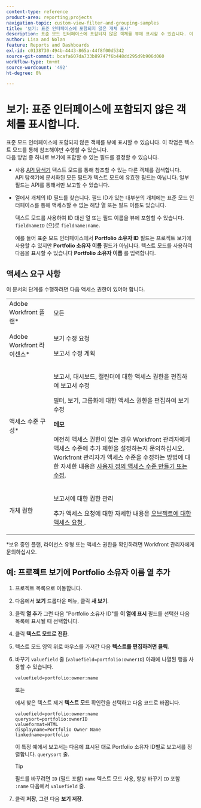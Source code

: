 ```yaml
---
content-type: reference
product-area: reporting;projects
navigation-topic: custom-view-filter-and-grouping-samples
title: '보기: 표준 인터페이스에 포함되지 않은 개체 표시'
description: 표준 모드 인터페이스에 포함되지 않은 객체를 뷰에 표시할 수 있습니다. 이 작업은 텍스트 모드를 통해 참조해야만 수행할 수 있습니다.
author: Lisa and Nolan
feature: Reports and Dashboards
exl-id: c0138730-494b-4443-865a-44f8f00d5342
source-git-commit: bcafa607da733b89747f6b448dd295d9b906d060
workflow-type: tm+mt
source-wordcount: '492'
ht-degree: 0%

---
```


# 보기: 표준 인터페이스에 포함되지 않은 객체를 표시합니다.

표준 모드 인터페이스에 포함되지 않은 객체를 뷰에 표시할 수 있습니다. 이 작업은 텍스트 모드를 통해 참조해야만 수행할 수 있습니다.\
다음 방법 중 하나로 보기에 포함할 수 있는 필드를 결정할 수 있습니다.

* 사용 [API 탐색기](../../../wf-api/general/api-explorer.md) 텍스트 모드를 통해 참조할 수 있는 다른 객체를 검색합니다.\
  API 탐색기에 문서화된 모든 필드가 텍스트 모드에 유효한 필드는 아닙니다. 일부 필드는 API를 통해서만 보고할 수 있습니다.

* 열에서 개체의 ID 필드를 찾습니다. 필드 ID가 있는 대부분의 개체에는 표준 모드 인터페이스를 통해 액세스할 수 없는 해당 열 또는 필드 이름도 있습니다.

  텍스트 모드를 사용하여 ID 대신 열 또는 필드 이름을 뷰에 포함할 수 있습니다. `fieldnameID` (으)로 `fieldname:name`.

  예를 들어 표준 모드 인터페이스에서 **Portfolio 소유자 ID** 필드는 프로젝트 보기에 사용할 수 있지만 **Portfolio 소유자 이름** 필드가 아닙니다. 텍스트 모드를 사용하여 다음을 표시할 수 있습니다 **Portfolio 소유자 이름** 를 입력합니다.

## 액세스 요구 사항

이 문서의 단계를 수행하려면 다음 액세스 권한이 있어야 합니다.

<table style="table-layout:auto"> 
 <col> 
 <col> 
 <tbody> 
  <tr> 
   <td role="rowheader">Adobe Workfront 플랜*</td> 
   <td> <p>모든</p> </td> 
  </tr> 
  <tr> 
   <td role="rowheader">Adobe Workfront 라이센스*</td> 
   <td> <p>보기 수정 요청 </p>
   <p>보고서 수정 계획</p> </td> 
  </tr> 
  <tr> 
   <td role="rowheader">액세스 수준 구성*</td> 
   <td> <p>보고서, 대시보드, 캘린더에 대한 액세스 권한을 편집하여 보고서 수정</p> <p>필터, 보기, 그룹화에 대한 액세스 권한을 편집하여 보기 수정</p> <p><b>메모</b>

여전히 액세스 권한이 없는 경우 Workfront 관리자에게 액세스 수준에 추가 제한을 설정하는지 문의하십시오. Workfront 관리자가 액세스 수준을 수정하는 방법에 대한 자세한 내용은 <a href="../../../administration-and-setup/add-users/configure-and-grant-access/create-modify-access-levels.md" class="MCXref xref">사용자 정의 액세스 수준 만들기 또는 수정</a>.</p> </td>
</tr>  
  <tr> 
   <td role="rowheader">개체 권한</td> 
   <td> <p>보고서에 대한 권한 관리</p> <p>추가 액세스 요청에 대한 자세한 내용은 <a href="../../../workfront-basics/grant-and-request-access-to-objects/request-access.md" class="MCXref xref">오브젝트에 대한 액세스 요청 </a>.</p> </td> 
  </tr> 
 </tbody> 
</table>

&#42;보유 중인 플랜, 라이선스 유형 또는 액세스 권한을 확인하려면 Workfront 관리자에게 문의하십시오.

## 예: 프로젝트 보기에 Portfolio 소유자 이름 열 추가

1. 프로젝트 목록으로 이동합니다.
1. 다음에서 **보기** 드롭다운 메뉴, 클릭 **새 보기**.

1. 클릭 **열 추가** 그런 다음 &quot;Portfolio 소유자 ID&quot;를 **이 열에 표시** 필드를 선택한 다음 목록에 표시될 때 선택합니다.

1. 클릭 **텍스트 모드로 전환**.
1. 텍스트 모드 영역 위로 마우스를 가져간 다음 **텍스트를 편집하려면 클릭**.
1. 바꾸기 `valuefield` 줄 (`valuefield=portfolio:ownerID`) 아래에 나열된 행을 사용할 수 있습니다.

   ```
   valuefield=portfolio:owner:name
   ```

   또는

   에서 찾은 텍스트 제거 **텍스트 모드** 확인란을 선택하고 다음 코드로 바꿉니다.

   ```
   valuefield=portfolio:owner:name
   querysort=portfolio:ownerID
   valueformat=HTML
   displayname=Portfolio Owner Name
   linkedname=portfolio
   ```

   이 특정 예에서 보고서는 다음에 표시된 대로 Portfolio 소유자 ID별로 보고서를 정렬합니다. `querysort` 줄.

   >[!TIP]
   >
   >필드를 바꾸려면 `ID` (필드 포함) `name` 텍스트 모드 사용, 항상 바꾸기 `ID` 포함 `:name` 다음에서 `valuefield` 줄.

1. 클릭 **저장**, 그런 다음 **보기 저장**.
